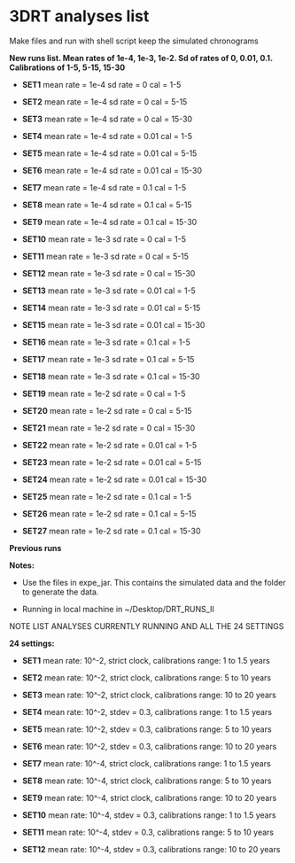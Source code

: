 3DRT analyses list
=================

Make files and run with shell script keep the simulated chronograms


**New runs list. Mean rates of 1e-4, 1e-3, 1e-2. Sd of rates of 0, 0.01, 0.1. Calibrations of 1-5, 5-15, 15-30**

- **SET1**
  mean rate = 1e-4
  sd rate = 0
  cal = 1-5

- **SET2**
  mean rate = 1e-4
  sd rate = 0
  cal = 5-15

- **SET3**
  mean rate = 1e-4
  sd rate = 0
  cal = 15-30

- **SET4**
  mean rate = 1e-4
  sd rate = 0.01
  cal = 1-5
  
- **SET5**
  mean rate = 1e-4
  sd rate = 0.01
  cal = 5-15

- **SET6**
  mean rate = 1e-4
  sd rate = 0.01
  cal = 15-30

- **SET7**
  mean rate = 1e-4
  sd rate = 0.1
  cal = 1-5

- **SET8**
  mean rate = 1e-4
  sd rate = 0.1
  cal = 5-15
  
- **SET9**
  mean rate = 1e-4
  sd rate = 0.1
  cal = 15-30

- **SET10**
  mean rate = 1e-3
  sd rate = 0
  cal = 1-5

- **SET11**
  mean rate = 1e-3
  sd rate = 0
  cal = 5-15

- **SET12**
  mean rate = 1e-3
  sd rate = 0
  cal = 15-30
  
- **SET13**
  mean rate = 1e-3
  sd rate = 0.01
  cal = 1-5

- **SET14**
  mean rate = 1e-3
  sd rate = 0.01
  cal = 5-15

- **SET15**
  mean rate = 1e-3
  sd rate = 0.01
  cal = 15-30

- **SET16**
  mean rate = 1e-3
  sd rate = 0.1
  cal = 1-5
  
- **SET17**
  mean rate = 1e-3
  sd rate = 0.1
  cal = 5-15

- **SET18**
  mean rate = 1e-3
  sd rate = 0.1
  cal = 15-30

- **SET19**
  mean rate = 1e-2
  sd rate = 0
  cal = 1-5

- **SET20**
  mean rate = 1e-2
  sd rate = 0
  cal = 5-15
  
- **SET21**
  mean rate = 1e-2
  sd rate = 0
  cal = 15-30

- **SET22**
  mean rate = 1e-2
  sd rate = 0.01
  cal = 1-5

- **SET23**
  mean rate = 1e-2
  sd rate = 0.01
  cal = 5-15
  
- **SET24**
  mean rate = 1e-2
  sd rate = 0.01
  cal = 15-30

- **SET25**
  mean rate = 1e-2
  sd rate = 0.1
  cal = 1-5

- **SET26**
  mean rate = 1e-2
  sd rate = 0.1
  cal = 5-15
  
- **SET27**
  mean rate = 1e-2
  sd rate = 0.1
  cal = 15-30








  



**Previous runs**


**Notes:**

- Use the files in expe_jar. This contains the simulated data and the folder to generate the data.

- Running in local machine in ~/Desktop/DRT_RUNS_II

NOTE LIST ANALYSES CURRENTLY RUNNING AND ALL THE 24 SETTINGS

**24 settings:**

- **SET1** mean rate: 10^-2, strict clock, calibrations range: 1 to 1.5 years

- **SET2** mean rate: 10^-2, strict clock, calibrations range: 5 to 10 years

- **SET3** mean rate: 10^-2, strict clock, calibrations range: 10 to 20 years

- **SET4** mean rate: 10^-2, stdev = 0.3, calibrations range: 1 to 1.5 years

- **SET5** mean rate: 10^-2, stdev = 0.3, calibrations range: 5 to 10 years

- **SET6** mean rate: 10^-2, stdev = 0.3, calibrations range: 10 to 20 years

- **SET7** mean rate: 10^-4, strict clock, calibrations range: 1 to 1.5 years

- **SET8** mean rate: 10^-4, strict clock, calibrations range: 5 to 10 years

- **SET9** mean rate: 10^-4, strict clock, calibrations range: 10 to 20 years

- **SET10** mean rate: 10^-4, stdev = 0.3, calibrations range: 1 to 1.5 years

- **SET11** mean rate: 10^-4, stdev = 0.3, calibrations range: 5 to 10 years

- **SET12** mean rate: 10^-4, stdev = 0.3, calibrations range: 10 to 20 years
